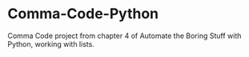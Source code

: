 # Comma-Code-Python
Comma Code project from chapter 4 of Automate the Boring Stuff with Python, working with lists.
